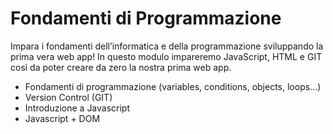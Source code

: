 # Fondamenti di Programmazione

Impara i fondamenti dell’informatica e della programmazione sviluppando la prima vera web app! In
questo modulo impareremo JavaScript, HTML e GIT così da poter creare da zero la nostra prima web
app.

- Fondamenti di programmazione (variables, conditions, objects, loops...)
- Version Control (GIT)
- Introduzione a Javascript
- Javascript + DOM
